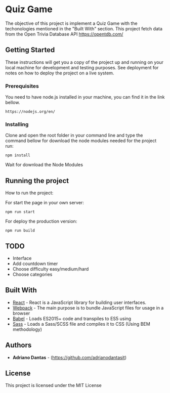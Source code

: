 # Quiz Game

The objective of this project is implement a Quiz Game with the techonologies mentioned in the "Built With" section. This project fetch data from the Open Trivia Database API https://opentdb.com/

## Getting Started

These instructions will get you a copy of the project up and running on your local machine for development and testing purposes. See deployment for notes on how to deploy the project on a live system.

### Prerequisites

You need to have node.js installed in your machine, you can find it in the link bellow.

```
https://nodejs.org/en/
```

### Installing

Clone and open the root folder in your command line and type the command bellow for download the node modules needed for the project run:

```
npm install
```

Wait for download the Node Modules

## Running the project

How to run the project:

For start the page in your own server:

```
npm run start
```

For deploy the production version:

```
npm run build
```

## TODO

- Interface
- Add countdown timer
- Choose difficulty easy/medium/hard
- Choose categories

## Built With

- [React](https://github.com/facebook/react) - React is a JavaScript library for building user interfaces.
- [Webpack](https://github.com/webpack) - The main purpose is to bundle JavaScript files for usage in a browser
- [Babel](https://github.com/babel/babel-loader) - Loads ES2015+ code and transpiles to ES5 using
- [Sass](https://github.com/webpack-contrib/sass-loader) - Loads a Sass/SCSS file and compiles it to CSS (Using BEM methodology)

## Authors

- **Adriano Dantas** - (https://github.com/adrianodantasit)

## License

This project is licensed under the MIT License

